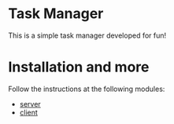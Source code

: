 # Task Manager

This is a simple task manager developed for fun!

# Installation and more

Follow the instructions at the following modules:

- [server](./server/README.md)
- [client](./client/README.md)
